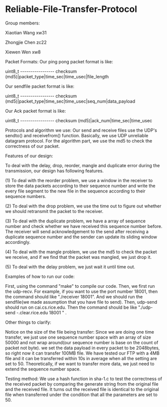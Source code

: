 Reliable-File-Transfer-Protocol
===============================
Group members:

Xiaotian Wang  xw31

Zhongjie Chen  zc22

Xiewen Wen     xw8

Packet Formats:
Our ping pong packet format is like:

uint8_t ----------------- checksum (md5)|packet_type|time_sec|time_usec|file_length 

Our sendfile packet format is like:

uint8_t ----------------- checksum (md5)|packet_type|time_sec|time_usec|seq_num|data_payload 

Our Ack packet format is like:

uint8_t ----------------- checksum (md5)|ack_num|time_sec|time_usec
                          

Protocols and algorithm we use:
Our send and receive files use the UDP's sendto() and receivefrom() function. Basically, we use UDP unreliable datagram protocol.
For the algorithm part, we use the md5 to check the correctness of our packet. 

Features of our design:

To deal with the delay, drop, reorder, mangle and duplicate error during the transmission, our design has following features.

(1) To deal with the reorder problem, we use a window in the receiver to store the data packets according to their sequence number and write the every file segment to the new file in the sequence according to their sequence numbers. 

(2) To deal with the drop problem, we use the time out to figure out whether we should retransmit the packet to the receiver.

(3) To deal with the duplicate problem, we have a array of sequence number and check whether we have received this sequence number before. The receiver will send acknowledgement to the send after receiving a duplicate sequence number and the sender can update its sliding window accordingly.
 
(4) To deal with the mangle problem, we use the md5 to check the packet we receive, and if we find that the packet was mangled, we just drop it. 

(5) To deal with the delay problem, we just wait it until time out.  

Examples of how to run our code: 

First, using the command "make" to compile our code.
Then, we first run the udp-recv. For example, if you want to use the port number 18001, then the command should like "./receiver 18001".
And we should run the sendfile(we made assumption that you have file to send). Then, udp-send should run on cai.cs.rice.edu.
Then the command should be like "./udp-send -.clear.rice.edu 18001 " .

Other things to clarify:

Notice on the size of the file being transfer:
	Since we are doing one time transfer, we just use one sequence number space with an array of size 50000 and not wrap around(our sequence number is base on the count of packet not byte). we set the data payload in every packet to be 2048bytes, so right now it can transfer 100MB file. We have tested our FTP with a 4MB file and it can be transferred within 10s in average when all the setting are set to 50. Theoretically, if we want to transfer more data, we just need to extend the sequence number space. 

Testing method:
	We use a hash function in sha-1.c to test the correctness of the received packet by comparing the generate string from the original file and the received file. It turns out the received file is identical to the original file when transferred under the condition that all the parameters are set to 50.
